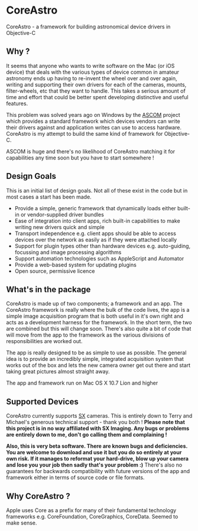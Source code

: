 CoreAstro
=========

CoreAstro - a framework for building astronomical device drivers in Objective-C

Why ?
-----

It seems that anyone who wants to write software on the Mac (or iOS device) that deals with the various types of device common in amateur astronomy ends up having to re-invent the wheel over and over again, writing and supporting their own drivers for each of the cameras, mounts, filter-wheels, etc that they want to handle. This takes a serious amount of time and effort that could be better spent developing distinctive and useful features.

This problem was solved years ago on Windows by the [ASCOM](http://www.ascom-standards.org/) project which provides a standard framework which devices vendors can write their drivers against and application writes can use to access hardware. CoreAstro is my attempt to build the same kind of framework for Objective-C.

ASCOM is huge and there's no likelihood of CoreAstro matching it for capabilities any time soon but you have to start somewhere !

Design Goals
------------

This is an initial list of design goals. Not all of these exist in the code but in most cases a start has been made.

* Provide a simple, generic framework that dynamically loads either built-in or vendor-supplied driver bundles
* Ease of integration into client apps, rich built-in capabilities to make writing new drivers quick and simple
* Transport independence e.g. client apps should be able to access devices over the network as easily as if they were attached locally
* Support for plugin types other than hardware devices e.g. auto-guiding, focussing and image processing algorithms
* Support automation technologies such as AppleScript and Automator
* Provide a web-based system for updating plugins
* Open source, permissive licence

What's in the package
---------------------

CoreAstro is made up of two components; a framework and an app. The CoreAstro framework is really where the bulk of the code lives, the app is a simple image acquisition program that is both useful in it's own right and acts as a development harness for the framework. In the short term, the two are combined but this will change soon. There's also quite a bit of code that will move from the app to the framework as the various divisions of responsibilities are worked out.

The app is really designed to be as simple to use as possible. The general idea is to provide an incredibly simple, integrated acquisition system that works out of the box and lets the new camera owner get out there and start taking great pictures almost straight away.

The app and framework run on Mac OS X 10.7 Lion and higher

Supported Devices
-----------------

CoreAstro currently supports [SX](http://sxccd.com) cameras. This is entirely down to Terry and Michael's generous technical support - thank you both ! __Please note that this project is in no way affiliated with SX Imaging. Any bugs or problems are entirely down to me, don't go calling them and complaining !__

__Also, this is very beta software. There are known bugs and deficiencies. You are welcome to download and use it but you do so entirely at your own risk. If it manages to reformat your hard-drive, blow up your camera and lose you your job then sadly that's your problem :)__ There's also no guarantees for backwards compatibility with future versions of the app and framework either in terms of source code or file formats.

Why CoreAstro ?
---------------

Apple uses Core as a prefix for many of their fundamental technology frameworks e.g. CoreFoundation, CoreGraphics, CoreData. Seemed to make sense.